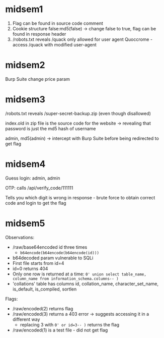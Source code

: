 # midsem1

1. Flag can be found in source code comment
2. Cookie structure false:md5(false) -> change false to true, flag can be found in response header
3. /robots.txt reveals /quack only allowed for user agent Quoccrome - access /quack with modified user-agent

# midsem2

Burp Suite change price param

# midsem3

/robots.txt reveals /super-secret-backup.zip (even though disallowed)

index.old in zip file is the source code for the website -> revealing that password is just the md5 hash of username

admin, md5(admin) -> intercept with Burp Suite before being redirected to get flag

# midsem4

Guess login: admin, admin

OTP: calls /api/verify_code/111111

Tells you which digit is wrong in response - brute force to obtain correct code and login to get the flag

# midsem5

Observations:

- /raw/base64encoded id three times
  - `b64encode(b64encode(b64encode(id)))`
- b64decoded param vulnerable to SQLi
- First file starts from id=4
- id=0 returns 404
- Only one row is returned at a time: `0' union select table_name, column_name from information_schema.columns-- )` 
- 'collations' table has columns id, collation_name, character_set_name, is_default, is_compiled, sortlen

Flags:

- /raw/encoded(2) returns flag
- /raw/encoded(3) returns a 403 error -> suggests accessing it in a different way
  - replacing 3 with `0' or id=3-- )` returns the flag
- /raw/encoded(1) is a test file - did not get flag




